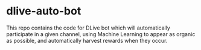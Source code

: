 # dlive-auto-bot
This repo contains the code for DLive bot which will automatically participate in a given channel, using Machine Learning to appear as organic as possible, and automatically harvest rewards when they occur.
